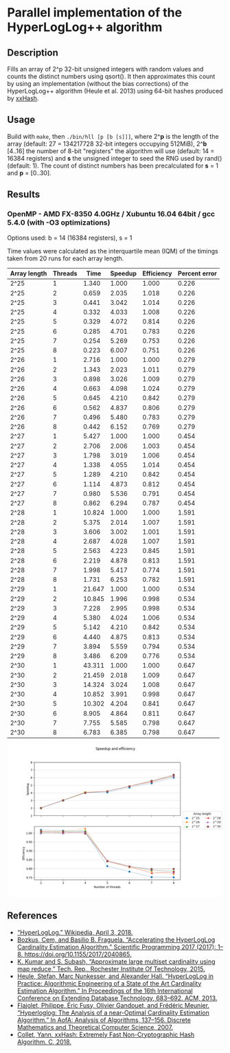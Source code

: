 # Parallel implementation of the HyperLogLog++ algorithm
## Description
Fills an array of 2^p 32-bit unsigned integers with random values and counts the distinct numbers using qsort(). It then approximates this count by using an implementation (without the bias corrections) of the HyperLogLog++ algorithm (Heule et al. 2013) using 64-bit hashes produced by [xxHash](https://github.com/Cyan4973/xxHash).
## Usage
Build with `make`, then `./bin/hll [p [b [s]]]`, where 2^**p** is the length of the array (default: 27 = 134217728 32-bit integers occupying 512MiB), 2^**b** [4..16] the number of 8-bit "registers" the algorithm will use (default: 14 = 16384 registers) and **s** the unsigned integer to seed the RNG used by rand() (default: 1). The count of distinct numbers has been precalculated for **s** = 1 and **p** = [0..30].
## Results 
### OpenMP - AMD FX-8350 4.0GHz / Xubuntu 16.04 64bit / gcc 5.4.0 (with -O3 optimizations)
Options used: b = 14 (16384 registers), s = 1

Time values were calculated as the interquartile mean (IQM) of the timings taken from 20 runs for each array length.

| Array length | Threads | Time | Speedup | Efficiency | Percent error |
|--------------|---------|--------|---------|------------|---------------|
| 2^25 | 1 | 1.340 | 1.000 | 1.000 | 0.226 |
| 2^25 | 2 | 0.659 | 2.035 | 1.018 | 0.226 |
| 2^25 | 3 | 0.441 | 3.042 | 1.014 | 0.226 |
| 2^25 | 4 | 0.332 | 4.033 | 1.008 | 0.226 |
| 2^25 | 5 | 0.329 | 4.072 | 0.814 | 0.226 |
| 2^25 | 6 | 0.285 | 4.701 | 0.783 | 0.226 |
| 2^25 | 7 | 0.254 | 5.269 | 0.753 | 0.226 |
| 2^25 | 8 | 0.223 | 6.007 | 0.751 | 0.226 |
| 2^26 | 1 | 2.716 | 1.000 | 1.000 | 0.279 |
| 2^26 | 2 | 1.343 | 2.023 | 1.011 | 0.279 |
| 2^26 | 3 | 0.898 | 3.026 | 1.009 | 0.279 |
| 2^26 | 4 | 0.663 | 4.098 | 1.024 | 0.279 |
| 2^26 | 5 | 0.645 | 4.210 | 0.842 | 0.279 |
| 2^26 | 6 | 0.562 | 4.837 | 0.806 | 0.279 |
| 2^26 | 7 | 0.496 | 5.480 | 0.783 | 0.279 |
| 2^26 | 8 | 0.442 | 6.152 | 0.769 | 0.279 |
| 2^27 | 1 | 5.427 | 1.000 | 1.000 | 0.454 |
| 2^27 | 2 | 2.706 | 2.006 | 1.003 | 0.454 |
| 2^27 | 3 | 1.798 | 3.019 | 1.006 | 0.454 |
| 2^27 | 4 | 1.338 | 4.055 | 1.014 | 0.454 |
| 2^27 | 5 | 1.289 | 4.210 | 0.842 | 0.454 |
| 2^27 | 6 | 1.114 | 4.873 | 0.812 | 0.454 |
| 2^27 | 7 | 0.980 | 5.536 | 0.791 | 0.454 |
| 2^27 | 8 | 0.862 | 6.294 | 0.787 | 0.454 |
| 2^28 | 1 | 10.824 | 1.000 | 1.000 | 1.591 |
| 2^28 | 2 | 5.375 | 2.014 | 1.007 | 1.591 |
| 2^28 | 3 | 3.606 | 3.002 | 1.001 | 1.591 |
| 2^28 | 4 | 2.687 | 4.028 | 1.007 | 1.591 |
| 2^28 | 5 | 2.563 | 4.223 | 0.845 | 1.591 |
| 2^28 | 6 | 2.219 | 4.878 | 0.813 | 1.591 |
| 2^28 | 7 | 1.998 | 5.417 | 0.774 | 1.591 |
| 2^28 | 8 | 1.731 | 6.253 | 0.782 | 1.591 |
| 2^29 | 1 | 21.647 | 1.000 | 1.000 | 0.534 |
| 2^29 | 2 | 10.845 | 1.996 | 0.998 | 0.534 |
| 2^29 | 3 | 7.228 | 2.995 | 0.998 | 0.534 |
| 2^29 | 4 | 5.380 | 4.024 | 1.006 | 0.534 |
| 2^29 | 5 | 5.142 | 4.210 | 0.842 | 0.534 |
| 2^29 | 6 | 4.440 | 4.875 | 0.813 | 0.534 |
| 2^29 | 7 | 3.894 | 5.559 | 0.794 | 0.534 |
| 2^29 | 8 | 3.486 | 6.209 | 0.776 | 0.534 |
| 2^30 | 1 | 43.311 | 1.000 | 1.000 | 0.647 |
| 2^30 | 2 | 21.459 | 2.018 | 1.009 | 0.647 |
| 2^30 | 3 | 14.324 | 3.024 | 1.008 | 0.647 |
| 2^30 | 4 | 10.852 | 3.991 | 0.998 | 0.647 |
| 2^30 | 5 | 10.302 | 4.204 | 0.841 | 0.647 |
| 2^30 | 6 | 8.905 | 4.864 | 0.811 | 0.647 |
| 2^30 | 7 | 7.755 | 5.585 | 0.798 | 0.647 |
| 2^30 | 8 | 6.783 | 6.385 | 0.798 | 0.647 |

![](results/xubuntu_openmp_converted.png)
## References
* [“HyperLogLog.” Wikipedia, April 3, 2018.](https://en.wikipedia.org/w/index.php?title=HyperLogLog&oldid=833994784)
* [Bozkus, Cem, and Basilio B. Fraguela. “Accelerating the HyperLogLog Cardinality Estimation Algorithm.” Scientific Programming 2017 (2017): 1–8. https://doi.org/10.1155/2017/2040865.
](biblio/2040865.pdf)
* [K. Kumar and S. Subash, “Approximate large multiset cardinality using map reduce,” Tech. Rep., Rochester Institute Of Technology, 2015.](biblio/report.pdf)
* [Heule, Stefan, Marc Nunkesser, and Alexander Hall. “HyperLogLog in Practice: Algorithmic Engineering of a State of the Art Cardinality Estimation Algorithm.” In Proceedings of the 16th International Conference on Extending Database Technology, 683–692. ACM, 2013.
](biblio/p683-heule.pdf)
* [Flajolet, Philippe, Éric Fusy, Olivier Gandouet, and Frédéric Meunier. “Hyperloglog: The Analysis of a near-Optimal Cardinality Estimation Algorithm.” In AofA: Analysis of Algorithms, 137–156. Discrete Mathematics and Theoretical Computer Science, 2007.
](biblio/FlFuGaMe07.pdf)
* [Collet, Yann. xxHash: Extremely Fast Non-Cryptographic Hash Algorithm. C, 2018.](https://github.com/Cyan4973/xxHash)
